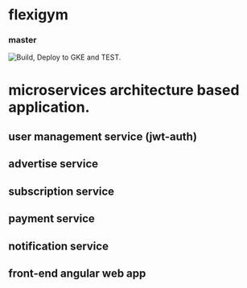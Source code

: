 # flexigym

### master 
![Build, Deploy to GKE and TEST.](https://github.com/zariwal/flexigym/workflows/Build,%20Deploy%20to%20GKE%20and%20TEST./badge.svg?branch=master)



# microservices architecture based application.
## user management service (jwt-auth)
## advertise service
## subscription service
## payment service
## notification service
## front-end angular web app



